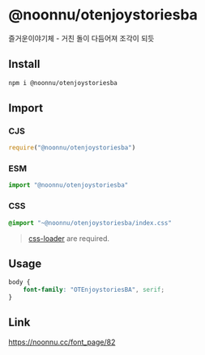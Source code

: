 # @noonnu/otenjoystoriesba
즐거운이야기체 - 거친 돌이 다듬어져 조각이 되듯

## Install
```sh
npm i @noonnu/otenjoystoriesba
```
## Import
### CJS
```js
require("@noonnu/otenjoystoriesba")
```
### ESM
```js
import "@noonnu/otenjoystoriesba"
```
### CSS 
```css
@import "~@noonnu/otenjoystoriesba/index.css"
```
> [css-loader](https://github.com/webpack-contrib/css-loader) are required.

## Usage
```css
body {
    font-family: "OTEnjoystoriesBA", serif;
}
```

## Link
https://noonnu.cc/font_page/82